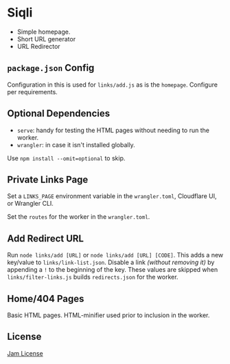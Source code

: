 # Siqli

- Simple homepage.
- Short URL generator
- URL Redirector

## `package.json` Config

Configuration in this is used for `links/add.js` as is the `homepage`. Configure per requirements.

## Optional Dependencies

- `serve`: handy for testing the HTML pages without needing to run the worker.
- `wrangler`: in case it isn't installed globally.

Use `npm install --omit=optional` to skip.

## Private Links Page

Set a `LINKS_PAGE` environment variable in the `wrangler.toml`, Cloudflare UI, or Wrangler CLI.

Set the `routes` for the worker in the `wrangler.toml`.

## Add Redirect URL

Run `node links/add [URL]` or `node links/add [URL] [CODE]`. This adds a new key/value to `links/link-list.json`. Disable a link *(without removing it)* by appending a `!` to the beginning of the key. These values are skipped when `links/filter-links.js` builds `redirects.json` for the worker.

## Home/404 Pages

Basic HTML pages. HTML-minifier used prior to inclusion in the worker.

## License

[Jam License](LICENSE)

